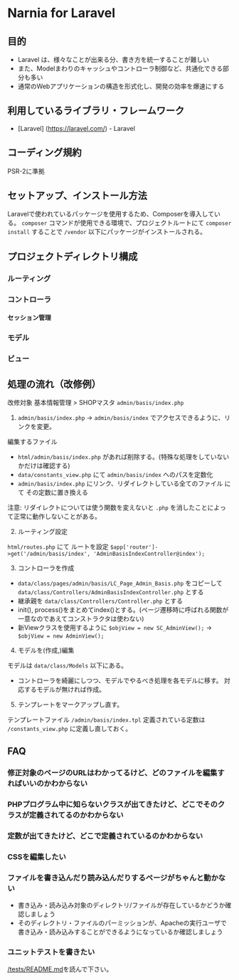 # Narnia for Laravel

## 目的
* Laravel は、様々なことが出来る分、書き方を統一することが難しい
* また、Modelまわりのキャッシュやコントローラ制御など、共通化できる部分も多い
* 通常のWebアプリケーションの構造を形式化し、開発の効率を爆速にする


## 利用しているライブラリ・フレームワーク

* [Laravel] (https://laravel.com/) - Laravel


## コーディング規約

PSR-2に準拠


## セットアップ、インストール方法

Laravelで使われているパッケージを使用するため、Composerを導入している。
`composer` コマンドが使用できる環境で、プロジェクトルートにて
`composer install` することで `/vendor` 以下にパッケージがインストールされる。


## プロジェクトディレクトリ構成

### ルーティング

### コントローラ
#### セッション管理

### モデル

### ビュー


## 処理の流れ（改修例）

改修対象 基本情報管理 > SHOPマスタ `admin/basis/index.php`

1. `admin/basis/index.php` → `admin/basis/index` でアクセスできるように、リンクを変更。

編集するファイル

* `html/admin/basis/index.php` があれば削除する。(特殊な処理をしていないかだけは確認する)
* `data/constants_view.php` にて `admin/basis/index` へのパスを定数化
* `admin/basis/index.php` にリンク、リダイレクトしている全てのファイル にて その定数に置き換える

注意: リダイレクトについては使う関数を変えないと `.php` を消したことによって正常に動作しないことがある。

2. ルーティング設定

`html/routes.php` にて ルートを設定 `$app['router']->get('/admin/basis/index', 'AdminBasisIndexController@index');`

3. コントローラを作成

* `data/class/pages/admin/basis/LC_Page_Admin_Basis.php` をコピーして `data/class/Controllers/AdminBasisIndexController.php` とする
* 継承親を `data/class/Controllers/Controller.php` とする
* init(), process()をまとめてindex()とする。(ページ遷移時に呼ばれる関数が一意なのであえてコンストラクタは使わない)
* 新Viewクラスを使用するように `$objView = new SC_AdminView();` -> `$objView = new AdminView();`

4. モデルを(作成,)編集

モデルは `data/class/Models` 以下にある。

* コントローラを綺麗にしつつ、モデルでやるべき処理を各モデルに移す。 対応するモデルが無ければ作成。

5. テンプレートをマークアップし直す。

テンプレートファイル `/admin/basis/index.tpl`
定義されている定数は `/constants_view.php` に定義し直しておく。



## FAQ

### 修正対象のページのURLはわかってるけど、どのファイルを編集すればいいのかわからない

### PHPプログラム中に知らないクラスが出てきたけど、どこでそのクラスが定義されてるのかわからない

### 定数が出てきたけど、どこで定義されているのかわからない

### CSSを編集したい

### ファイルを書き込んだり読み込んだりするページがちゃんと動かない

* 書き込み・読み込み対象のディレクトリ/ファイルが存在しているかどうか確認しましょう
* そのディレクトリ・ファイルのパーミッションが、Apacheの実行ユーザで書き込み・読み込みすることができるようになっているか確認しましょう

### ユニットテストを書きたい

[/tests/README.md](/tests/README.md)を読んで下さい。

